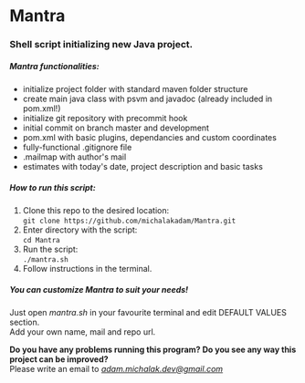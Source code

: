 # Mantra 

### Shell script initializing new Java project.

##### Mantra functionalities:
* initialize project folder with standard maven folder structure
* create main java class with psvm and javadoc (already included in pom.xml!)
* initialize git repository with precommit hook
* initial commit on branch master and development 
* pom.xml with basic plugins, dependancies and custom coordinates
* fully-functional .gitignore file
* .mailmap with author's mail 
* estimates with today's date, project description and basic tasks

##### How to run this script: 

1. Clone this repo to the desired location: <br/> ```git clone https://github.com/michalakadam/Mantra.git```
2. Enter directory with the script: <br/> ```cd Mantra```
3. Run the script: <br/> ```./mantra.sh```
4. Follow instructions in the terminal.

##### You can customize Mantra to suit your needs!

Just open *mantra.sh* in your favourite terminal and edit DEFAULT VALUES section.<br/>
Add your own name, mail and repo url.

**Do you have any problems running this program? Do you see any way this project can be improved?<br/>**
 Please write an email to *adam.michalak.dev@gmail.com*


